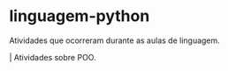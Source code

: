 # linguagem-python
Atividades que ocorreram durante as aulas de linguagem.

| Atividades sobre POO.
